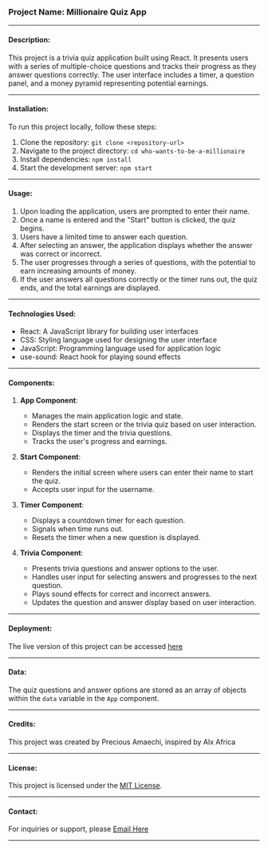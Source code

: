 ### Project Name: Millionaire Quiz App

---

#### Description:
This project is a trivia quiz application built using React. It presents users with a series of multiple-choice questions and tracks their progress as they answer questions correctly. The user interface includes a timer, a question panel, and a money pyramid representing potential earnings.

---

#### Installation:
To run this project locally, follow these steps:

1. Clone the repository: `git clone <repository-url>`
2. Navigate to the project directory: `cd who-wants-to-be-a-millionaire `
3. Install dependencies: `npm install`
4. Start the development server: `npm start`

---

#### Usage:
1. Upon loading the application, users are prompted to enter their name.
2. Once a name is entered and the "Start" button is clicked, the quiz begins.
3. Users have a limited time to answer each question.
4. After selecting an answer, the application displays whether the answer was correct or incorrect.
5. The user progresses through a series of questions, with the potential to earn increasing amounts of money.
6. If the user answers all questions correctly or the timer runs out, the quiz ends, and the total earnings are displayed.

---

#### Technologies Used:
- React: A JavaScript library for building user interfaces
- CSS: Styling language used for designing the user interface
- JavaScript: Programming language used for application logic
- use-sound: React hook for playing sound effects

---

#### Components:

1. **App Component**:
   - Manages the main application logic and state.
   - Renders the start screen or the trivia quiz based on user interaction.
   - Displays the timer and the trivia questions.
   - Tracks the user's progress and earnings.

2. **Start Component**:
   - Renders the initial screen where users can enter their name to start the quiz.
   - Accepts user input for the username.

3. **Timer Component**:
   - Displays a countdown timer for each question.
   - Signals when time runs out.
   - Resets the timer when a new question is displayed.

4. **Trivia Component**:
   - Presents trivia questions and answer options to the user.
   - Handles user input for selecting answers and progresses to the next question.
   - Plays sound effects for correct and incorrect answers.
   - Updates the question and answer display based on user interaction.

---

#### Deployment:
The live version of this project can be accessed [here](https://millonaires-game.netlify.app/.)

---

#### Data:
The quiz questions and answer options are stored as an array of objects within the `data` variable in the `App` component.

---

#### Credits:
This project was created by Precious Amaechi, inspired by Alx Africa

---

#### License:
This project is licensed under the [MIT License](https://opensource.org/licenses/MIT).

---

#### Contact:
For inquiries or support, please [Email Here](preshengr@gmail.com.)

---
